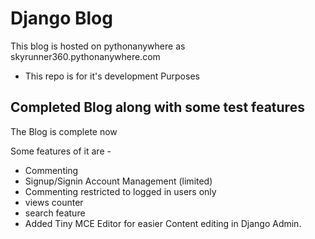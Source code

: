 # Django Blog
This blog is hosted on pythonanywhere as skyrunner360.pythonanywhere.com

- This repo is for it's development Purposes

## Completed Blog along with some test features

The Blog is complete now 

Some features of it are -

- Commenting
- Signup/Signin Account Management (limited)
- Commenting restricted to logged in users only
- views counter
- search feature
- Added Tiny MCE Editor for easier Content editing in Django Admin.

